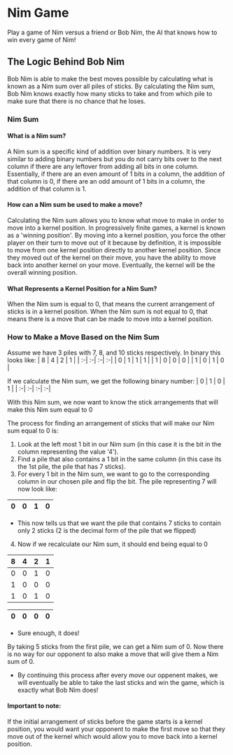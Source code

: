 
# Nim Game

Play a game of Nim versus a friend or Bob Nim, the AI that knows how to win every game of Nim!


## The Logic Behind Bob Nim

Bob Nim is able to make the best moves possible by calculating what is known as a Nim sum over all piles of sticks. By calculating the Nim sum, Bob Nim knows exactly how many sticks to take and from which pile to make sure that there is no chance that he loses.


### Nim Sum

#### What is a Nim sum?

A Nim sum is a specific kind of addition over binary numbers. It is very similar to adding binary numbers but you do not carry bits over to the next column if there are any leftover from adding all bits in one column. Essentially, if there are an even amount of 1 bits in a column, the addition of that column is 0, if there are an odd amount of 1 bits in a column, the addition of that column is 1.

#### How can a Nim sum be used to make a move?

Calculating the Nim sum allows you to know what move to make in order to move into a kernel position. In progressively finite games, a kernel is known as a 'winning position'. By moving into a kernel position, you force the other player on their turn to move out of it because by definition, it is impossible to move from one kernel position directly to another kernel position. Since they moved out of the kernel on their move, you have the ability to move back into another kernel on your move. Eventually, the kernel will be the overall winning position.

#### What Represents a Kernel Position for a Nim Sum?
When the Nim sum is equal to 0, that means the current arrangement of sticks is in a kernel position. When the Nim sum is not equal to 0, that means there is a move that can be made to move into a kernel position.

### How to Make a Move Based on the Nim Sum

Assume we have 3 piles with 7, 8, and 10 sticks respectively. In binary this looks like:
| 8 | 4 | 2 | 1 |
| :-| :-| :-| :-|
| 0 | 1 | 1 | 1 |
| 1 | 0 | 0 | 0 |
| 1 | 0 | 1 | 0 |

If we calculate the Nim sum, we get the following binary number:
| 0 | 1 | 0 | 1 |
| :-| :-| :-| :-|

With this Nim sum, we now want to know the stick arrangements that will make this Nim sum equal to 0

The process for finding an arrangement of sticks that will make our Nim sum equal to 0 is:
1. Look at the left most 1 bit in our Nim sum (in this case it is the bit in the column representing the value '4'). 
2. Find a pile that also contains a 1 bit in the same column (in this case its the 1st pile, the pile that has 7 sticks).
3. For every 1 bit in the Nim sum, we want to go to the corresponding column in our chosen pile and flip the bit. The pile representing 7 will now look like:

| 0 | 0 | 1 | 0 |
| :-| :-| :-| :-|

- This now tells us that we want the pile that contains 7 sticks to contain only 2 sticks (2 is the decimal form of the pile that we flipped)

4. Now if we recalculate our Nim sum, it should end being equal to 0

| 8 | 4 | 2 | 1 |
| :-| :-| :-| :-|
| 0 | 0 | 1 | 0 |
| 1 | 0 | 0 | 0 |
| 1 | 0 | 1 | 0 |

| 0 | 0 | 0 | 0 |
| :-| :-| :-| :-|

- Sure enough, it does!

By taking 5 sticks from the first pile, we can get a Nim sum of 0. Now there is no way for our opponent to also make a move that will give them a Nim sum of 0.
- By continuing this process after every move our oppenent makes, we will eventually be able to take the last sticks and win the game, which is exactly what Bob Nim does!

#### Important to note: 
If the initial arrangement of sticks before the game starts is a kernel position, you would want your opponent to make the first move so that they move out of the kernel which would allow you to move back into a kernel position.
